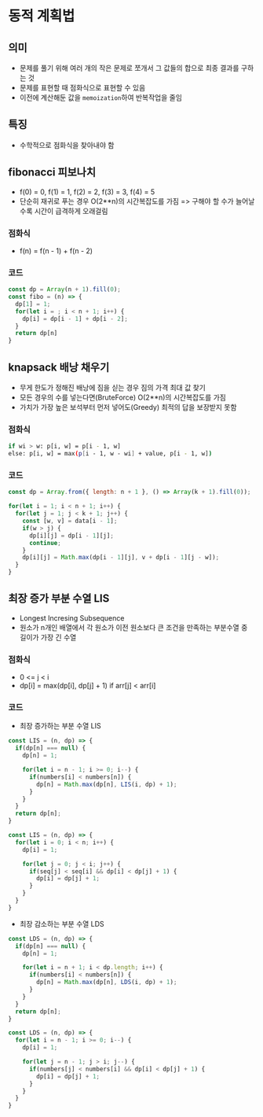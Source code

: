 # 동적 계획법
## 의미
- 문제를 풀기 위해 여러 개의 작은 문제로 쪼개서 그 값들의 합으로 최종 결과를 구하는 것
- 문제를 표현할 때 점화식으로 표현할 수 있음
- 이전에 계산해둔 값을 `memoization`하여 반복작업을 줄임
## 특징
- 수학적으로 점화식을 찾아내야 함
## fibonacci 피보나치
- f(0) = 0, f(1) = 1, f(2) = 2, f(3) = 3, f(4) = 5
- 단순히 재귀로 푸는 경우 O(2**n)의 시간복잡도를 가짐 => 구해야 할 수가 늘어날수록 시간이 급격하게 오래걸림
### 점화식
- f(n) = f(n - 1) + f(n - 2)
### 코드
```js
const dp = Array(n + 1).fill(0);
const fibo = (n) => {
  dp[1] = 1;
  for(let i = ; i < n + 1; i++) {
    dp[i] = dp[i - 1] + dp[i - 2];
  }
  return dp[n]
}
```
## knapsack 배낭 채우기
- 무게 한도가 정해진 배낭에 짐을 싣는 경우 짐의 가격 최대 값 찾기
- 모든 경우의 수를 넣는다면(BruteForce) O(2**n)의 시간복잡도를 가짐
- 가치가 가장 높은 보석부터 먼저 넣어도(Greedy) 최적의 답을 보장받지 못함
### 점화식
```bash
if wi > w: p[i, w] = p[i - 1, w]
else: p[i, w] = max(p[i - 1, w - wi] + value, p[i - 1, w])
```
### 코드
```js
const dp = Array.from({ length: n + 1 }, () => Array(k + 1).fill(0));

for(let i = 1; i < n + 1; i++) {
  for(let j = 1; j < k + 1; j++) {
    const [w, v] = data[i - 1];
    if(w > j) {
      dp[i][j] = dp[i - 1][j];
      continue;
    }
    dp[i][j] = Math.max(dp[i - 1][j], v + dp[i - 1][j - w]);
  }
}
```
## 최장 증가 부분 수열 LIS
- Longest Incresing Subsequence
- 원소가 n개인 배열에서 각 원소가 이전 원소보다 큰 조건을 만족하는 부분수열 중 길이가 가장 긴 수열
### 점화식
- 0 <= j < i
- dp[i] = max(dp[i], dp[j] + 1) if arr[j] < arr[i]
### 코드
- 최장 증가하는 부분 수열 LIS
```js
const LIS = (n, dp) => { 
  if(dp[n] === null) {
    dp[n] = 1;

    for(let i = n - 1; i >= 0; i--) {
      if(numbers[i] < numbers[n]) {
        dp[n] = Math.max(dp[n], LIS(i, dp) + 1);
      }
    }
  }
  return dp[n];
}
```
```js
const LIS = (n, dp) => {
  for(let i = 0; i < n; i++) {
    dp[i] = 1;

    for(let j = 0; j < i; j++) {
      if(seq[j] < seq[i] && dp[i] < dp[j] + 1) {
        dp[i] = dp[j] + 1;
      }
    }
  }
}
```
- 최장 감소하는 부분 수열 LDS
```js
const LDS = (n, dp) => { 
  if(dp[n] === null) {
    dp[n] = 1;

    for(let i = n + 1; i < dp.length; i++) {
      if(numbers[i] < numbers[n]) {
        dp[n] = Math.max(dp[n], LDS(i, dp) + 1);
      }
    }
  }
  return dp[n];
}
```
```js
const LDS = (n, dp) => {
  for(let i = n - 1; i >= 0; i--) {
    dp[i] = 1;

    for(let j = n - 1; j > i; j--) {
      if(numbers[j] < numbers[i] && dp[i] < dp[j] + 1) {
        dp[i] = dp[j] + 1;
      }
    }
  }
}
```